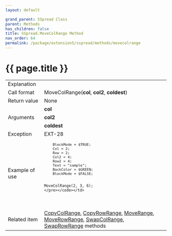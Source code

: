 ```yaml
---
layout: default

grand_parent: SSpread Class
parent: Methods
has_children: false
title: SSpread.MoveColRange Method
nav_order: 64
permalink: /package/extension5/sspread/methods/movecolrange
---
```

# {{ page.title }}

<table>
  <tr>
    <td>Explanation</td>
    <td colspan="2"></td>
  </tr>
  <tr>
    <td>Call format</td>
    <td colspan="2">MoveColRange(<b>col</b>, <b>col2</b>, <b>coldest</b>)</td>
  </tr>
  <tr>
    <td>Return value</td>
    <td colspan="2">None</td>
  </tr>  
  <tr>
    <td rowspan="3">Arguments</td>
    <td><b>col</b></td>
    <td></td>
  </tr>  
  <tr>
    <td><b>col2</b></td>
    <td></td>
  </tr>  
  <tr>
    <td><b>coldest</b></td>
    <td></td>
  </tr>
  <tr>
    <td>Exception</td>
    <td>EXT-28</td>
    <td></td>
  </tr>
  <tr>
    <td>Example of use</td>
    <td colspan="2"><code><pre>
    BlockMode = $TRUE;
    Col = 2;
    Row = 2;
    Col2 = 4;
    Row2 = 4;
    Text = "sample";
    BackColor = $GREEN;
    BlockMode = $FALSE;
    
    MoveColRange(2, 3, 6);
    </pre></code></td>
  </tr>
  <tr>
    <td>Related item</td>
    <td colspan="2"><a href="/package/extension5/sspread/methods/copycolrange">CopyColRange</a>, <a href="/package/extension5/sspread/methods/copyrowrange">CopyRowRange</a>, <a href="/package/extension5/sspread/methods/moverange">MoveRange</a>, <a href="/package/extension5/sspread/methods/moverowrange">MoveRowRange</a>, <a href="/package/extension5/sspread/methods/swapcolrange">SwapColRange</a>, <a href="/package/extension5/sspread/methods/swaprowrange">SwapRowRange</a> methods</td>
  </tr>
</table>
